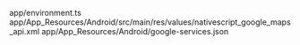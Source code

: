 app/environment.ts
app/App_Resources/Android/src/main/res/values/nativescript_google_maps_api.xml
app/App_Resources/Android/google-services.json
